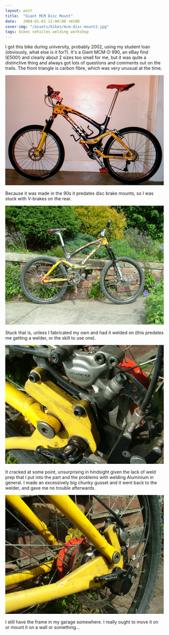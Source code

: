 ```yaml
---
layout: post
title:  "Giant MCM Disc Mount"
date:   2004-01-01 12:00:00 +0100
cover-img: "/assets/bikes/mcm-disc-mount2.jpg"
tags: bikes vehicles welding workshop
---
```

I got this bike during university, probably 2002, using my student loan (obviously, what else is it for?). It's a Giant MCM-D 990, an eBay find (£500!) and clearly about 2 sizes too small for me, but it was quite a distinctive thing and always got lots of questions and comments out on the trails. The front triangle is carbon fibre, which was very unusual at the time.

![Giant MCM-D 990](/assets/bikes/mcm-early.jpg)

Because it was made in the 90s it predates disc brake mounts, so I was stuck with V-brakes on the rear. 

![Giant MCM-D 990](/assets/bikes/mcm.jpg)

Stuck that is, unless I fabricated my own and had it welded on (this predates me getting a welder, or the skill to use one).

![Disc Mount](/assets/bikes/mcm-disc-mount1.jpg)

It cracked at some point, unsurprising in hindsight given the lack of weld prep that I put into the part and the problems with welding Aluminium in general. I made an excessively big chunky gusset and it went back to the welder, and gave me no trouble afterwards.

![Disc Mount](/assets/bikes/mcm-disc-mount2.jpg)

I still have the frame in my garage somewhere. I really ought to move it on or mount it on a wall or something...
